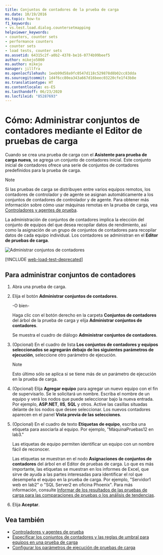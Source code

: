 ```yaml
---
title: Conjuntos de contadores de la prueba de carga
ms.date: 10/19/2016
ms.topic: how-to
f1_keywords:
- vs.test.load.dialog.countersetmapping
helpviewer_keywords:
- counters, counter sets
- performance counters
- counter sets
- load tests, counter sets
ms.assetid: 64315c2f-a0b2-4378-be16-0774b99beef5
author: mikejo5000
ms.author: mikejo
manager: jillfra
ms.openlocfilehash: 1eeb99d58a9fc0547d118c529878d8b02cc83dda
ms.sourcegitcommit: 1d4f6cc80ea343a667d16beec03220cfe1f43b8e
ms.translationtype: HT
ms.contentlocale: es-ES
ms.lasthandoff: 06/23/2020
ms.locfileid: "85287693"
---
```

# <a name="how-to-manage-counter-sets-using-the-load-test-editor"></a>Cómo: Administrar conjuntos de contadores mediante el Editor de pruebas de carga

Cuando se crea una prueba de carga con el **Asistente para prueba de carga nueva**, se agrega un conjunto de contadores inicial. Este conjunto inicial de contadores ofrece una serie de conjuntos de contadores predefinidos para la prueba de carga.

> [!NOTE]
> Si las pruebas de carga se distribuyen entre varios equipos remotos, los contadores de controlador y de agente se asignan automáticamente a los conjuntos de contadores de controlador y de agente. Para obtener más información sobre cómo usar máquinas remotas en la prueba de carga, vea [Controladores y agentes de prueba](configure-test-agents-and-controllers-for-load-tests.md).

La administración de conjuntos de contadores implica la elección del conjunto de equipos del que desea recopilar datos de rendimiento, así como la asignación de un grupo de conjuntos de contadores para recopilar datos de cada equipo individual. Los contadores se administran en el **Editor de pruebas de carga**.

![Administrar conjuntos de contadores](../test/media/loadtestmanagecountersets.png)

[!INCLUDE [web-load-test-deprecated](includes/web-load-test-deprecated.md)]

## <a name="to-manage-counter-sets"></a>Para administrar conjuntos de contadores

1. Abra una prueba de carga.

2. Elija el botón **Administrar conjuntos de contadores**.

     -O bien-

     Haga clic con el botón derecho en la carpeta **Conjuntos de contadores** del árbol de la prueba de carga y elija **Administrar conjuntos de contadores**.

     Se muestra el cuadro de diálogo **Administrar conjuntos de contadores**.

3. (Opcional) En el cuadro de lista **Los conjuntos de contadores y equipos seleccionados se agregarán debajo de los siguientes parámetros de ejecución**, seleccione otro parámetro de ejecución.

    > [!NOTE]
    > Esto último sólo se aplica si se tiene más de un parámetro de ejecución en la prueba de carga.

4. (Opcional) Elija **Agregar equipo** para agregar un nuevo equipo con el fin de supervisarlo. Se le solicitará un nombre. Escriba el nombre de un equipo y verá los nodos que puede seleccionar bajo la nueva entrada. Por ejemplo, **ASP.NET**, **IIS**, **SQL** y otros. Active las casillas situadas delante de los nodos que desee seleccionar. Los nuevos contadores aparecen en el panel **Vista previa de las selecciones**.

5. (Opcional) En el cuadro de texto **Etiquetas de equipo**, escriba una etiqueta para asociarla al equipo. Por ejemplo, "MáquinaPruebas12 en lab3."

     Las etiquetas de equipo permiten identificar un equipo con un nombre fácil de reconocer.

     Las etiquetas se muestran en el nodo **Asignaciones de conjuntos de contadores** del árbol en el Editor de pruebas de carga. Lo que es más importante, las etiquetas se muestran en los informes de Excel, que sirve de ayuda a las partes interesadas para identificar el rol que desempeña el equipo en la prueba de carga. Por ejemplo, "Servidor1 web en lab2" o "SQL Server2 en oficina Phoenix". Para más información, consulte [Informar de los resultados de las pruebas de carga para las comparaciones de pruebas o los análisis de tendencias](../test/compare-load-test-results.md).

6. Elija **Aceptar**.

## <a name="see-also"></a>Vea también

- [Controladores y agentes de prueba](configure-test-agents-and-controllers-for-load-tests.md)
- [Especificar los conjuntos de contadores y las reglas de umbral para equipos en una prueba de carga](../test/specify-counter-sets-and-threshold-rules-for-load-testing.md)
- [Configurar los parámetros de ejecución de pruebas de carga](../test/configure-load-test-run-settings.md)
